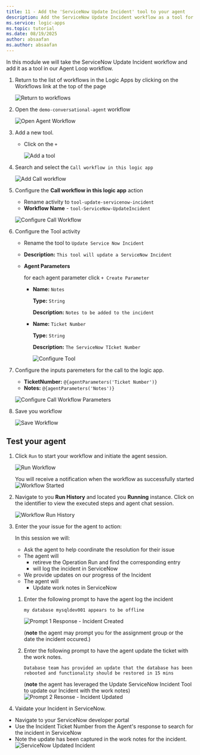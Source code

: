 ```yaml
---
title: 11 - Add the 'ServiceNow Update Incident' tool to your agent
description: Add the ServiceNow Update Incident workflow as a tool for logging work notes via the Agent Loop.
ms.service: logic-apps
ms.topic: tutorial
ms.date: 08/19/2025
author: absaafan
ms.author: absaafan
---
```


In this module we will take the ServiceNow Update Incident workflow and add it as a tool in our Agent Loop workflow.


1. Return to the list of workflows in the Logic Apps by clicking on the Workflows link at the top of the page

    ![Return to workflows](./images/11_01_return_to_workflows.png "return to workflows")

1. Open the `demo-conversational-agent` workflow

    ![Open Agent Workflow](./images/11_02_open_agent_workflow.png "open agent workflow")

1. Add a new tool.
    - Click on the `+`

        ![Add a tool](./images/11_04_add_a_tool.png "add a tool")

1. Search and select the `Call workflow in this logic app`

    ![Add Call workflow](./images/11_05_add_action_call_workflow_in_this_logic_app.png "add call workflow")

1. Configure the **Call workflow in this logic app** action
    - Rename activity to `tool-update-servicenow-incident`
    - **Workflow Name** - `tool-ServiceNow-UpdateIncident`

    ![Configure Call Workflow](./images/11_06_configure_call_workflow.png "configure call workflow")

1. Configure the Tool activity
    - Rename the tool to `Update Service Now Incident`
    - **Description:** `This tool will update a ServiceNow Incident`
    - **Agent Parameters**
        
        for each agent parameter click `+ Create Parameter` 
        - **Name:** `Notes`

          **Type:** `String`

          **Description:** `Notes to be added to the incident`

        - **Name:** `Ticket Number`

          **Type:** `String`

          **Description:** `The ServiceNow TIcket Number`


          ![Configure Tool](./images/11_07_configure_tool.png "configure tool")

1. Configure the inputs paremeters for the call to the logic app.
    - **TicketNumber:** `@{agentParameters('Ticket Number')}`
    - **Notes:** `@{agentParameters('Notes')}`

    ![Configure Call Workflow Parameters](./images/11_10_configure_call_workflow_parameters.png "configure call workflow parameters")

1. Save you workflow

    ![Save Workflow](./images/09_11_save_workflow.png "save workflow")

## Test your agent

1. Click `Run` to start your workflow and initiate the agent session.

    ![Run Workflow](./images/09_12_run_workflow.png "run workflow")

    You will receive a notification when the workflow as successfully started  
    ![Workflow Started](./images/09_13_workflow_started.png "workflow started")

1. Navigate to you **Run History** and located you **Running** instance. Click on the identifier to view the executed steps and agent chat session.

    ![Workflow Run History](./images/09_14_workflow_run_history.png "workflow run history")

1. Enter the your issue for the agent to action:

    In this session we will:
    - Ask the agent to help coordinate the resolution for their issue
    - The agent will 
        - retireve the Operation Run and find the corresponding entry
        - will log the incident in ServiceNow
    - We provide updates on our progress of the Incident
    - The agent will
        - Update work notes in ServiceNow

    1.  Enter the following prompt to have the agent log the incident
        ```
        my database mysqldev001 appears to be offline  
        ```
      
        ![Prompt 1 Response - Incident Created](./images/11_12_prompt_response_incident_created.png "prompt 1 response incident created")

        (**note** the agent may prompt you for the assignment group or the date the incident occured.)
   
    1. Enter the following prompt to have the agent update the ticket with the work notes.
        ```
        Database team has provided an update that the database has been rebooted and functionality should be restored in 15 mins
        ```
        (**note** the  agent has leveraged the Update ServiceNow Incident Tool to update our Incident with the work notes) 
        ![Prompt 2 Resonse - Incident Updated](./images/11_13_prompt_response_incident_updated.png "prompt 2 incident updated")

1. Vaidate your Incident in ServiceNow.
  - Navigate to your ServiceNow developer portal
  - Use the Incident Ticket Number from the Agent's response to search for the incident in ServiceNow
   - Note the update has been captured in the work notes for the incident.
    ![ServiceNow Updated Incident](./images/11_14_servicenow_updated_incident.png "servicenow updated incident")


   
